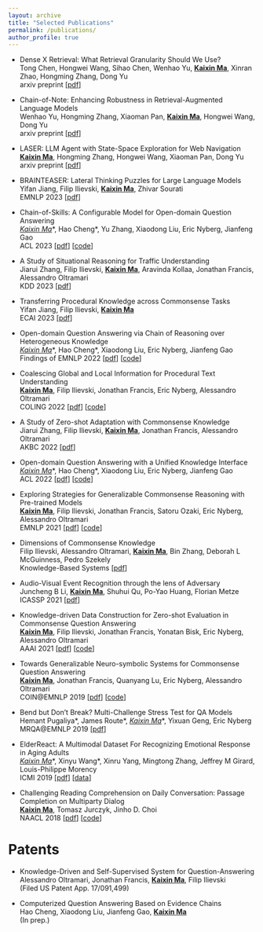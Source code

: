 ```yaml
---
layout: archive
title: "Selected Publications"
permalink: /publications/
author_profile: true
---
```


* Dense X Retrieval: What Retrieval Granularity Should We Use? <br>
  Tong Chen, Hongwei Wang, Sihao Chen, Wenhao Yu, **<u>Kaixin Ma</u>**, Xinran Zhao, Hongming Zhang, Dong Yu <br>
  arxiv preprint \[[pdf](https://arxiv.org/pdf/2312.06648.pdf)\] 

* Chain-of-Note: Enhancing Robustness in Retrieval-Augmented Language Models <br>
  Wenhao Yu, Hongming Zhang, Xiaoman Pan, **<u>Kaixin Ma</u>**, Hongwei Wang, Dong Yu <br>
  arxiv preprint \[[pdf](https://arxiv.org/pdf/2311.09210.pdf)\] 

* LASER: LLM Agent with State-Space Exploration for Web Navigation <br>
  **<u>Kaixin Ma</u>**, Hongming Zhang, Hongwei Wang, Xiaoman Pan, Dong Yu <br>
  arxiv preprint \[[pdf](https://arxiv.org/pdf/2309.08172.pdf)\] 

* BRAINTEASER: Lateral Thinking Puzzles for Large Language Models <br>
  Yifan Jiang, Filip Ilievski, **<u>Kaixin Ma</u>**, Zhivar Sourati <br>
  EMNLP 2023 \[[pdf](https://aclanthology.org/2023.emnlp-main.885.pdf)\] 

* Chain-of-Skills: A Configurable Model for Open-domain Question Answering <br>
  **<u>Kaixin Ma*</u>**, Hao Cheng*, Yu Zhang, Xiaodong Liu, Eric Nyberg, Jianfeng Gao <br>
  ACL 2023 \[[pdf](/files/ACL23_camera_ready.pdf)\] \[[code](https://github.com/Mayer123/UDT-QA)\]

* A Study of Situational Reasoning for Traffic Understanding <br>
  Jiarui Zhang, Filip Ilievski, **<u>Kaixin Ma</u>**, Aravinda Kollaa, Jonathan Francis, Alessandro Oltramari <br>
  KDD 2023 \[[pdf](https://arxiv.org/pdf/2306.02520.pdf)\] 

* Transferring Procedural Knowledge across Commonsense Tasks <br>
  Yifan Jiang, Filip Ilievski, **<u>Kaixin Ma</u>**<br>
  ECAI 2023 \[[pdf](https://arxiv.org/pdf/2304.13867.pdf)\] 

* Open-domain Question Answering via Chain of Reasoning over Heterogeneous Knowledge <br>
  **<u>Kaixin Ma*</u>**, Hao Cheng*, Xiaodong Liu, Eric Nyberg, Jianfeng Gao <br>
  Findings of EMNLP 2022 \[[pdf](/files/EMNLP22_camera_ready.pdf)\] \[[code](https://github.com/Mayer123/UDT-QA)\]

* Coalescing Global and Local Information for Procedural Text Understanding <br>
  **<u>Kaixin Ma</u>**, Filip Ilievski, Jonathan Francis, Eric Nyberg, Alessandro Oltramari <br>
  COLING 2022 \[[pdf](/files/COLING_camera_ready.pdf)\] \[[code](https://github.com/Mayer123/CGLI)\]

* A Study of Zero-shot Adaptation with Commonsense Knowledge <br>
  Jiarui Zhang, Filip Ilievski, **<u>Kaixin Ma</u>**, Jonathan Francis, Alessandro Oltramari <br>
  AKBC 2022 \[[pdf](https://www.akbc.ws/2022/assets/pdfs/3_a_study_of_zero_shot_adaptatio.pdf)\]

* Open-domain Question Answering with a Unified Knowledge Interface <br>
  **<u>Kaixin Ma*</u>**, Hao Cheng*, Xiaodong Liu, Eric Nyberg, Jianfeng Gao <br>
  ACL 2022 \[[pdf](/files/UDT-QA_camera_ready.pdf)\] \[[code](https://github.com/Mayer123/UDT-QA)\] 

* Exploring Strategies for Generalizable Commonsense Reasoning with Pre-trained Models <br>
  **<u>Kaixin Ma</u>**, Filip Ilievski, Jonathan Francis, Satoru Ozaki, Eric Nyberg, Alessandro Oltramari <br>
  EMNLP 2021 \[[pdf](/files/EMNLP21_camera_ready.pdf)\] \[[code](https://github.com/Mayer123/CS_Model_Adaptation)\]

* Dimensions of Commonsense Knowledge <br>
  Filip Ilievski, Alessandro Oltramari, **<u>Kaixin Ma</u>**, Bin Zhang, Deborah L McGuinness, Pedro Szekely  <br>
  Knowledge-Based Systems \[[pdf](https://www.sciencedirect.com/science/article/pii/S0950705121006092?casa_token=nTbqF5zBNyUAAAAA:Lv6OfBVmyxnFu10E4xgXLoaqzT0I_-IhTZHabdAmuRdQXKnUWDs6Y5e4CZR7oTgeqz_eXZ4)\]

* Audio-Visual Event Recognition through the lens of Adversary <br>
  Juncheng B Li, **<u>Kaixin Ma</u>**, Shuhui Qu, Po-Yao Huang, Florian Metze <br>
  ICASSP 2021 \[[pdf](https://arxiv.org/pdf/2011.07430.pdf)\] 

* Knowledge-driven Data Construction for Zero-shot Evaluation in Commonsense Question Answering <br>
  **<u>Kaixin Ma</u>**, Filip Ilievski, Jonathan Francis, Yonatan Bisk, Eric Nyberg, Alessandro Oltramari <br>
  AAAI 2021 \[[pdf](/files/Zero_shot_Question_Answering_using_Knowledge_Bases.pdf)\] \[[code](https://github.com/Mayer123/HyKAS-CSKG)\]

* Towards Generalizable Neuro-symbolic Systems for Commonsense Question Answering <br>
  **<u>Kaixin Ma</u>**, Jonathan Francis, Quanyang Lu, Eric Nyberg, Alessandro Oltramari <br>
  COIN@EMNLP 2019 \[[pdf](https://aclanthology.org/D19-6003.pdf)\] \[[code](https://github.com/Mayer123/HyKAS)\]

* Bend but Don’t Break? Multi-Challenge Stress Test for QA Models <br>
  Hemant Pugaliya\*, James Route\*, **<u>Kaixin Ma*</u>**, Yixuan Geng, Eric Nyberg <br>
  MRQA@EMNLP 2019 \[[pdf](https://aclanthology.org/D19-5818.pdf)\] 

* ElderReact: A Multimodal Dataset For Recognizing Emotional Response in Aging Adults <br>
  **<u>Kaixin Ma*</u>**, Xinyu Wang*, Xinru Yang, Mingtong Zhang, Jeffrey M Girard, Louis-Philippe Morency <br>
  ICMI 2019 \[[pdf](https://dl.acm.org/doi/pdf/10.1145/3340555.3353747)\] \[[data](https://github.com/Mayer123/ElderReact)\]

* Challenging Reading Comprehension on Daily Conversation: Passage Completion on Multiparty Dialog <br>
  **<u>Kaixin Ma</u>**, Tomasz Jurczyk, Jinho D. Choi <br>
  NAACL 2018 \[[pdf](https://aclanthology.org/N18-1185.pdf)\] \[[code](https://github.com/Mayer123/Multiparty-Dialog-RC)\]

Patents
======
* Knowledge-Driven and Self-Supervised System for Question-Answering <br>
  Alessandro Oltramari, Jonathan Francis, **<u>Kaixin Ma</u>**, Filip Ilievski <br>
  (Filed US Patent App. 17/091,499)

* Computerized Question Answering Based on Evidence Chains <br>
  Hao Cheng, Xiaodong Liu, Jianfeng Gao, **<u>Kaixin Ma</u>** <br>
  (In prep.)